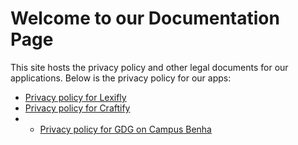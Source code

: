 
# Welcome to our Documentation Page

This site hosts the privacy policy and other legal documents for our applications. Below is the privacy policy for our apps:


- [Privacy policy for Lexifly](https://mohamedelbaiomy.github.io/app-policies.github.io/PRIVACY_POLICY_LEXIFLY.html)
- [Privacy policy for Craftify](https://mohamedelbaiomy.github.io/app-policies.github.io/PRIVACY_POLICY_CRAFTIFY.html)
- - [Privacy policy for GDG on Campus Benha](https://mohamedelbaiomy.github.io/app-policies.github.io/PRIVACY_POLICY_GDG_Benha.html)
